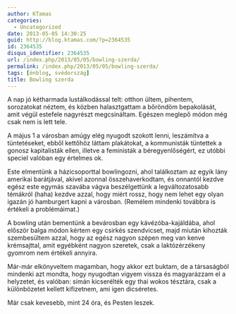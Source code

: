 ```yaml
---
author: KTamas
categories:
  - Uncategorized
date: 2013-05-05 14:30:25
guid: http://blog.ktamas.com/?p=2364535
id: 2364535
disqus_identifier: 2364535
url: /index.php/2013/05/05/bowling-szerda/
permalink: /index.php/2013/05/05/bowling-szerda/
tags: [énblog, svédország]
title: Bowling szerda
---
```


A nap jó kétharmada lustálkodással telt: otthon ültem, pihentem, sorozatokat néztem, és közben halasztgattam a bőröndöm bepakolását, amit végül estefele nagyrészt megcsináltam. Egészen meglepő módon még csak nem is lett tele.

A május 1 a városban amúgy elég nyugodt szokott lenni, leszámítva a tüntetéseket, ebből kettőhöz láttam plakátokat, a kommunisták tüntettek a gonosz kapitalisták ellen, illetve a feministák a béregyenlőségért, ez utóbbi speciel valóban egy értelmes ok.

Este elmentünk a házicsoporttal bowlingozni, ahol találkoztam az egyik lány amerikai barátjával, akivel azonnal összehaverkodtam, és onnantól kezdve egész este egymás szavába vágva beszélgettünk a legváltozatosabb témákról (haha) kezdve azzal, hogy miért rossz, hogy nem lehet egy olyan igazán jó hamburgert kapni a városban. (Remélem mindenki továbbra is értékeli a problémáimat.)

A bowling után bementünk a bevárosban egy kávézóba-kajáldába, ahol először balga módon kértem egy csirkés szendvicset, majd miután kihozták szembesültem azzal, hogy az egész nagyon szépen meg van kenve krémsajttal, amit egyébként nagyon szeretek, csak a laktózérzékeny gyomrom nem értékeli annyira.

Már-már elkönyveltem magamban, hogy akkor ezt buktam, de a társaságból mindenki azt mondta, hogy nyugodtan vigyem vissza és magyarázzam el a helyzetet, és valóban: simán kicserélték egy thai wokos tésztára, csak a különbözetet kellett kifizetnem, ami igen dicséretes.

Már csak kevesebb, mint 24 óra, és Pesten leszek.
